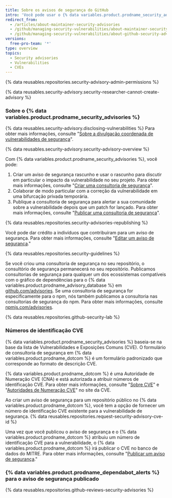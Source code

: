 ```yaml
---
title: Sobre os avisos de segurança do GitHub
intro: 'Você pode usar o {% data variables.product.prodname_security_advisories %} para discutir, corrigir e publicar informações sobre vulnerabilidades de segurança no seu repositório.'
redirect_from:
  - /articles/about-maintainer-security-advisories
  - /github/managing-security-vulnerabilities/about-maintainer-security-advisories
  - /github/managing-security-vulnerabilities/about-github-security-advisories
versions:
  free-pro-team: '*'
type: overview
topics:
  - Security advisories
  - Vulnerabilities
  - CVEs
---
```


{% data reusables.repositories.security-advisory-admin-permissions %}

{% data reusables.security-advisory.security-researcher-cannot-create-advisory %}

### Sobre o {% data variables.product.prodname_security_advisories %}

{% data reusables.security-advisory.disclosing-vulnerabilities %} Para obter mais informações, consulte "[Sobre a divulgação coordenada de vulnerabilidades de segurança](/code-security/security-advisories/about-coordinated-disclosure-of-security-vulnerabilities)".

{% data reusables.security-advisory.security-advisory-overview %}

Com {% data variables.product.prodname_security_advisories %}, você pode:

1. Criar um aviso de segurança rascunho e usar o rascunho para discutir em particular o impacto da vulnerabilidade no seu projeto. Para obter mais informações, consulte "[Criar uma consultoria de segurança](/github/managing-security-vulnerabilities/creating-a-security-advisory)".
2. Colaborar de modo particular com a correção da vulnerabilidade em uma bifurcação privada temporária.
3. Publique a consultoria de segurança para alertar a sua comunidade sobre a vulnerabilidade depois que um patch for lançado. Para obter mais informações, consulte "[Publicar uma consultoria de segurança](/github/managing-security-vulnerabilities/publishing-a-security-advisory)".

{% data reusables.repositories.security-advisories-republishing %}

Você pode dar crédito a indivíduos que contribuíram para um aviso de segurança. Para obter mais informações, consulte "[Editar um aviso de segurança](/github/managing-security-vulnerabilities/editing-a-security-advisory#about-credits-for-security-advisories)."

{% data reusables.repositories.security-guidelines %}

Se você criou uma consultoria de segurança no seu repositório, o consultório de segurança permanecerá no seu repositório. Publicamos consultorias de segurança para qualquer um dos ecossistemas compatíveis com o gráfico de dependências para o {% data variables.product.prodname_advisory_database %} em [github.com/advisories](https://github.com/advisories). Se uma consultoria de segurança for especificamente para o npm, nós também publicamos a consultoria nas consultorias de segurança do npm. Para obter mais informações, consulte [npmjs.com/advisories](https://www.npmjs.com/advisories).

{% data reusables.repositories.github-security-lab %}

### Números de identificação CVE

{% data variables.product.prodname_security_advisories %} baseia-se na base da lista de Vulnerabilidades e Exposições Comuns (CVE). O formulário de consultoria de segurança em {% data variables.product.prodname_dotcom %} é um formulário padronizado que corresponde ao formato de descrição CVE.

{% data variables.product.prodname_dotcom %} é uma Autoridade de Numeração CVE (CNA) e está autorizada a atribuir números de identificação CVE. Para obter mais informações, consulte "[Sobre CVE](https://cve.mitre.org/about/index.html)" e "[Autoridades de Numeração CVE](https://cve.mitre.org/cve/cna.html)" no site da CVE.

Ao criar um aviso de segurança para um repositório público no {% data variables.product.prodname_dotcom %}, você tem a opção de fornecer um número de identificação CVE existente para a vulnerabilidade de segurança. {% data reusables.repositories.request-security-advisory-cve-id %}

Uma vez que você publicou o aviso de segurança e o {% data variables.product.prodname_dotcom %} atribuiu um número de identificação CVE para a vulnerabilidade, o {% data variables.product.prodname_dotcom %} irá publicar o CVE no banco de dados do MITRE. Para obter mais informações, consulte "[Publicar um aviso de segurança](/github/managing-security-vulnerabilities/publishing-a-security-advisory#requesting-a-cve-identification-number)."

### {% data variables.product.prodname_dependabot_alerts %} para o aviso de segurança publicado

{% data reusables.repositories.github-reviews-security-advisories %}

